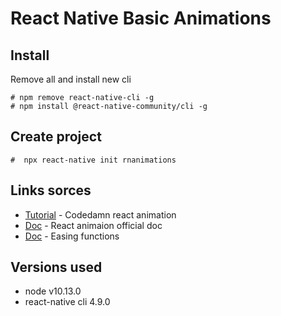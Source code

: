 # React Native Basic Animations

## Install

Remove all and install new cli

```
# npm remove react-native-cli -g
# npm install @react-native-community/cli -g
```

## Create project

```
#  npx react-native init rnanimations
```

## Links sorces

- [Tutorial](https://www.youtube.com/watch?v=dXVgb3igGJ4&list=PLYxzS__5yYQmdfEyKDrlG5E0F0u7_iIUo) - Codedamn react animation
- [Doc](https://reactnative.dev/docs/animations) - React animaion official doc
- [Doc](https://easings.net/) - Easing functions

## Versions used

- node v10.13.0
- react-native cli 4.9.0
